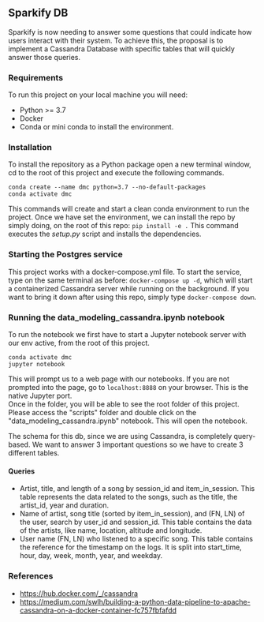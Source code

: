 ## Sparkify DB

Sparkify is now needing to answer some questions that could indicate how users interact with their system.
To achieve this, the proposal is to implement a Cassandra Database with specific tables that will quickly answer 
those queries.

### Requirements
To run this project on your local machine you will need:
* Python >= 3.7
* Docker
* Conda or mini conda to install the environment.

### Installation

To install the repository as a Python package open a new terminal window, cd to the root of this project and execute the
following commands.

``````
conda create --name dmc python=3.7 --no-default-packages  
conda activate dmc
``````

This commands will create and start a clean conda environment to run the project.
Once we have set the environment, we can install the repo by simply doing, on the root of this repo:
`pip install -e .` This command executes the _setup.py_ script and installs the dependencies.

### Starting the Postgres service
This project works with a docker-compose.yml file. To start the service, type on the same terminal as before:
`docker-compose up -d`, which will start a containerized Cassandra server while running on the background.
If you want to bring it down after using this repo, simply type `docker-compose down`.

### Running the data_modeling_cassandra.ipynb notebook

To run the notebook we first have to start a Jupyter notebook server with our env active, from the root of this project.
``````
conda activate dmc
jupyter notebook
``````
This will prompt us to a web page with our notebooks. If you are not prompted into the page, go to 
`localhost:8888` on your browser. This is the native Jupyter port.  
Once in the folder, you will be able to see the root folder of this project. Please access the 
"scripts" folder and double click on the "data_modeling_cassandra.ipynb" notebook.
This will open the notebook.

The schema for this db, since we are using Cassandra, is completely query-based. We want to answer 3 important questions
so we have to create 3 different tables.
#### Queries
- Artist, title, and length of a song by session_id and item_in_session.
This table represents the data related to the songs, such as the title, the artist_id, year and duration.
- Name of artist, song title (sorted by item_in_session), and (FN, LN) of the user, search by user_id and session_id.
This table contains the data of the artists, like name, location, altitude and longitude.
- User name (FN, LN) who listened to a specific song.
This table contains the reference for the timestamp on the logs. It is split into start_time, hour, day, week, month, year,
and weekday.

### References

* https://hub.docker.com/_/cassandra
* https://medium.com/swlh/building-a-python-data-pipeline-to-apache-cassandra-on-a-docker-container-fc757fbfafdd